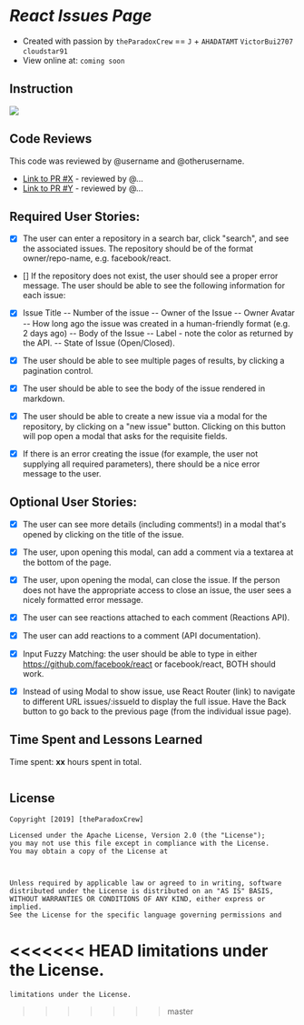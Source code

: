 #  *React Issues Page*

- Created with passion by `theParadoxCrew` == `J` + `AHADATAMT` `VictorBui2707` `cloudstar91` 
- View online at: `coming soon`



## Instruction
![](images/instr.gif)



## Code Reviews

This code was reviewed by @username and @otherusername. 

* [Link to PR #X](#) - reviewed by @...
* [Link to PR #Y](#) - reviewed by @...   


## Required User Stories:

- [x] The user can enter a repository in a search bar, click "search", and see the associated issues. The repository should be of the format owner/repo-name, e.g. facebook/react.
- [] If the repository does not exist, the user should see a proper error message.
The user should be able to see the following information for each issue:

- [x] Issue Title
-- Number of the issue
-- Owner of the Issue
-- Owner Avatar
-- How long ago the issue was created in a human-friendly format (e.g. 2 days ago)
-- Body of the Issue
-- Label - note the color as returned by the API.
-- State of Issue (Open/Closed).
- [x] The user should be able to see multiple pages of results, by clicking a pagination control.



- [x] The user should be able to see the body of the issue rendered in markdown.
- [x] The user should be able to create a new issue via a modal for the repository, by clicking on a "new issue" button. Clicking on this button will pop open a modal that asks for the requisite fields.
- [x] If there is an error creating the issue (for example, the user not supplying all required parameters), there should be a nice error message to the user.


## Optional User Stories:
- [x]  The user can see more details (including comments!) in a modal that's opened by clicking on the title of the issue. 
- [x] The user, upon opening this modal, can add a comment via a textarea at the bottom of the page.
- [x] The user, upon opening the modal, can close the issue. If the person does not have the appropriate access to close an issue, the user sees a nicely formatted error message.
- [x] The user can see reactions attached to each comment (Reactions API).
- [x] The user can add reactions to a comment (API documentation).

- [x] Input Fuzzy Matching: the user should be able to type in either https://github.com/facebook/react or facebook/react, BOTH should work.

- [x] Instead of using Modal to show issue, use React Router (link) to navigate to different URL issues/:issueId to display the full issue. Have the Back button to go back to the previous page (from the individual issue page).





## Time Spent and Lessons Learned

Time spent: **xx** hours spent in total.

```

```

## License

    Copyright [2019] [theParadoxCrew]

    Licensed under the Apache License, Version 2.0 (the "License");
    you may not use this file except in compliance with the License.
    You may obtain a copy of the License at

    

    Unless required by applicable law or agreed to in writing, software
    distributed under the License is distributed on an "AS IS" BASIS,
    WITHOUT WARRANTIES OR CONDITIONS OF ANY KIND, either express or implied.
    See the License for the specific language governing permissions and
<<<<<<< HEAD
    limitations under the License.
=======
    limitations under the License.
>>>>>>> master
